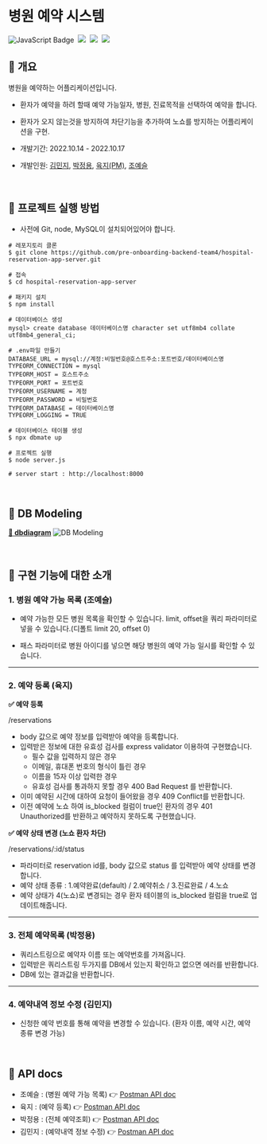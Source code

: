 # 병원 예약 시스템

![JavaScript Badge](https://img.shields.io/badge/Javascript-F7DF1E?style=for-the-badge&logo=Javascript&logoColor=white)&nbsp;
<img src="https://img.shields.io/badge/Node.js-339933?style=for-the-badge&logo=Node.js&logoColor=white"/>&nbsp;
<img src="https://img.shields.io/badge/Express-000000?style=for-the-badge&logo=Express&logoColor=white"/>&nbsp;
<img src="https://img.shields.io/badge/MySQL-4479A1?style=for-the-badge&logo=MySQL&logoColor=white"/>&nbsp;

## 🏥 개요

병원을 예약하는 어플리케이션입니다.

- 환자가 예약을 하려 할때 예약 가능일자, 병원, 진료목적을 선택하여 예약을 합니다.
- 환자가 오지 않는것을 방지하여 차단기능을 추가하여 노쇼를 방지하는 어플리케이션을 구현.

- 개발기간: 2022.10.14 - 2022.10.17
- 개발인원: [김민지](https://github.com/enddl3224), [박정용](https://github.com/WorkYong), [육지(PM)](https://github.com/azure928), [조예슬](https://github.com/eungang3)

<br>

## 🏥 프로젝트 실행 방법

- 사전에 Git, node, MySQL이 설치되어있어야 합니다.

```shell
# 레포지토리 클론
$ git clone https://github.com/pre-onboarding-backend-team4/hospital-reservation-app-server.git

# 접속
$ cd hospital-reservation-app-server

# 패키지 설치
$ npm install

# 데이터베이스 생성
mysql> create database 데이터베이스명 character set utf8mb4 collate utf8mb4_general_ci;

# .env파일 만들기
DATABASE_URL = mysql://계정:비밀번호@호스트주소:포트번호/데이터베이스명
TYPEORM_CONNECTION = mysql
TYPEORM_HOST = 호스트주소
TYPEORM_PORT = 포트번호
TYPEORM_USERNAME = 계정
TYPEORM_PASSWORD = 비밀번호
TYPEORM_DATABASE = 데이터베이스명
TYPEORM_LOGGING = TRUE

# 데이터베이스 테이블 생성
$ npx dbmate up

# 프로젝트 실행
$ node server.js

# server start : http://localhost:8000
```

<br>

## 🏥 DB Modeling

**[🔗 dbdiagram](https://dbdiagram.io/d/634a4b1af0018a1c5f0ba2fe)**
![DB Modeling](https://i.imgur.com/Hvvlhgk.png)

<br>

## 🏥 구현 기능에 대한 소개

### 1. 병원 예약 가능 목록 (조예슬)

- 예약 가능한 모든 병원 목록을 확인할 수 있습니다. limit, offset을 쿼리 파라미터로 넣을 수 있습니다.(디폴트 limit 20, offset 0)

- 패스 파라미터로 병원 아이디를 넣으면 해당 병원의 예약 가능 일시를 확인할 수 있습니다.

---

### 2. 예약 등록 (육지)

**✅ 예약 등록**

/reservations

- body 값으로 예약 정보를 입력받아 예약을 등록합니다.
- 입력받은 정보에 대한 유효성 검사를 express validator 이용하여 구현했습니다.
  - 필수 값을 입력하지 않은 경우
  - 이메일, 휴대폰 번호의 형식이 틀린 경우
  - 이름을 15자 이상 입력한 경우
  - 유효성 검사를 통과하지 못할 경우 400 Bad Request 를 반환합니다.
- 이미 예약된 시간에 대하여 요청이 들어왔을 경우 409 Conflict를 반환합니다.
- 이전 예약에 노쇼 하여 is_blocked 컬럼이 true인 환자의 경우 401 Unauthorized를 반환하고 예약하지 못하도록 구현했습니다.

**✅ 예약 상태 변경 (노쇼 환자 차단)**

/reservations/:id/status

- 파라미터로 reservation id를, body 값으로 status 를 입력받아 예약 상태를 변경합니다.
- 예약 상태 종류 : 1.예약완료(default) / 2.예약취소 / 3.진료완료 / 4.노쇼
- 예약 상태가 4(노쇼)로 변경되는 경우 환자 테이블의 is_blocked 컬럼을 true로 업데이트해줍니다.

---

### 3. 전체 예약목록 (박정용)

- 쿼리스트링으로 예약자 이름 또는 예약번호를 가져옵니다.
- 입력받은 쿼리스트링 두가지를 DB에서 있는지 확인하고 없으면 에러를 반환합니다.
- DB에 있는 결과값을 반환합니다.

---

### 4. 예약내역 정보 수정 (김민지)

- 신청한 예약 번호를 통해 예약을 변경할 수 있습니다. (환자 이름, 예약 시간, 예약 종류 변경 가능)

<br>

## 🏥 API docs

- 조예슬 : (병원 예약 가능 목록) 👉 [Postman API doc](https://documenter.getpostman.com/view/22215172/2s847BUbt7)
- 육지 : (예약 등록) 👉 [Postman API doc](https://documenter.getpostman.com/view/21288917/2s847BUvgL)
- 박정용 : (전체 예약조회) 👉 [Postman API doc](https://documenter.getpostman.com/view/22204904/2s847BUbRi)
- 김민지 : (예약내역 정보 수정) 👉 [Postman API doc](https://www.notion.so/API-f3beeca53e5a4a79b7cfb8af8e63e3d7)
